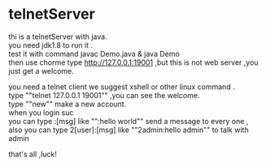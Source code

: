 # telnetServer
thi is a telnetServer with java.  
you need jdk1.8 to run it .  
test it with command javac Demo.java  & java Demo  
then use chorme type http://127.0.0.1:19001 ,but this is not web server ,you  just get a welcome.   
   
     
you need a telnet client we suggest xshell  or other linux command .  
type ""telnet 127.0.0.1 19001"" ,you can see the welcome.  
type ""new"" make a new account.  
when you login suc  
you can type :[msg] like "":hello world"" send a message to every one ,  
also you can type 2[user]:[msg] like ""2admin:hello admin"" to talk with admin  

that's all ,luck!
